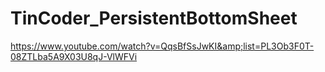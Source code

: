 # TinCoder_PersistentBottomSheet
https://www.youtube.com/watch?v=QqsBfSsJwKI&amp;list=PL3Ob3F0T-08ZTLba5A9X03U8qJ-VlWFVi
